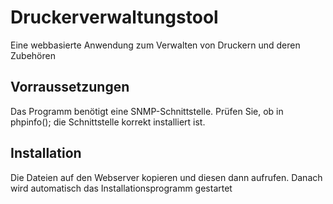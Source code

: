 # Druckerverwaltungstool
Eine webbasierte Anwendung zum Verwalten von Druckern und deren Zubehören

## Vorraussetzungen

Das Programm benötigt eine SNMP-Schnittstelle. Prüfen Sie, ob in phpinfo(); die Schnittstelle korrekt installiert ist.

## Installation

Die Dateien auf den Webserver kopieren und diesen dann aufrufen. Danach wird automatisch das Installationsprogramm gestartet